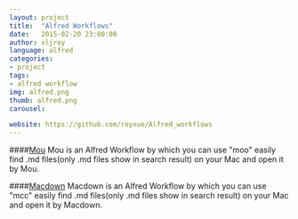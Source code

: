 ```yaml
---
layout: project
title:  "Alfred Workflows"
date:   2015-02-20 23:00:00
author: xljroy
language: alfred
categories:
- project
tags:
- alfred workflow
img: alfred.png
thumb: alfred.png
carousel:

website: https://github.com/royxue/Alfred_workflows
---
```

####[Mou](https://github.com/royxue/Alfred_workflows/tree/master/Mou)
Mou is an Alfred Workflow by which you can use "moo" easily find .md files(only .md files show in search result) on your Mac and open it by Mou.

####[Macdown](https://github.com/royxue/Alfred_workflows/tree/master/Macdown)
Macdown is an Alfred Workflow by which you can use "mcc" easily find .md files(only .md files show in search result) on your Mac and open it by Macdown.
